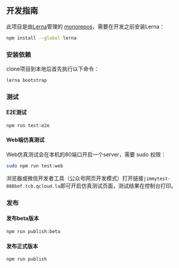 ## 开发指南

此项目是由[Lerna](https://github.com/lerna/lerna)管理的 [monorepos](https://github.com/babel/babel/blob/master/doc/design/monorepo.md)，需要在开发之前安装Lerna：
```bash
npm install --global lerna
```

### 安装依赖
clone项目到本地后首先执行以下命令：
```bash
lerna bootstrap
```

### 测试
#### E2E测试
```bash
npm run test:e2e
```

#### Web端仿真测试
Web仿真测试会在本机的80端口开启一个server，需要 sudo 权限：
```bash
sudo npm run test:web
```

浏览器或微信开发者工具（公众号网页开发模式）打开链接`jimmytest-088bef.tcb.qcloud.la`即可开启仿真测试页面，测试结果在控制台打印。

### 发布
#### 发布beta版本
```bash
npm run publish:beta
```
#### 发布正式版本
```bash
npm run publish
```
